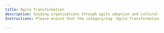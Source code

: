 ```yaml
---
title: Agile Transformation
description: Guiding organisations through agile adoption and cultural change.
Instructions: Please ensure that the category/tag 'Agile Transformation' is only applied to content that guides organisations through agile adoption and cultural change.

---
```


